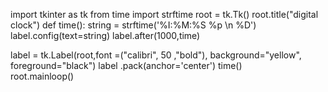 import tkinter as tk 
from time import strftime
root  = tk.Tk()
root.title("digital clock")
def time():
    string = strftime('%I:%M:%S %p \n %D')
    label.config(text=string)
    label.after(1000,time)
    
label = tk.Label(root,font =("calibri", 50 ,"bold"), background="yellow", foreground="black")
label .pack(anchor='center')
time()   
root.mainloop()                 

